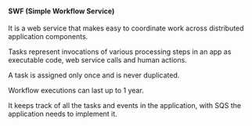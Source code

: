 #### SWF (Simple Workflow Service)

It is a web service that makes easy to coordinate work across distributed application components.

Tasks represent invocations of various processing steps in an app as executable code, web service calls and human actions.

A task is assigned only once and is never duplicated.

Workflow executions can last up to 1 year.

It keeps track of all the tasks and events in the application, with SQS the application needs to implement it.

